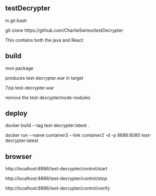 testDecrypter
--------------
<p>in git bash</p>
<p>git clone https://github.com/CharlieSwires/testDecrypter</p>

<p>This contains both the java and React</p>

build
-----

<p>mvn package</p>

<p>produces test-decrypter.war in target</p>

<p>7zip test-decrypter.war</p>
<p>remove the test-decrypter/node-nodules</p>

deploy
------
<p>docker build --tag test-decrypter:latest .</p>
<p>docker run --name container3 --link container2 -d -p 8886:8080 test-decrypter:latest</p>


browser
-------
<p>http://localhost:8886/test-decrypter/control/start</p>
<p>http://localhost:8886/test-decrypter/control/stop</p>
<p>http://localhost:8886/test-decrypter/control/verify</p>


